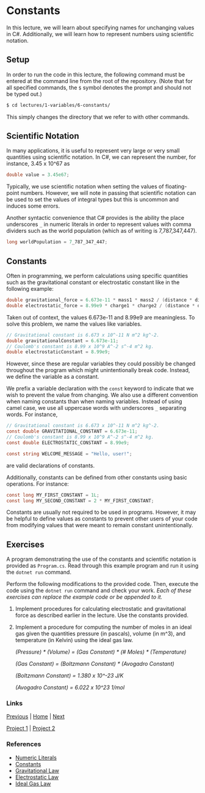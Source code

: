 # Constants

In this lecture, we will learn about specifying names for unchanging values in C#. Additionally, we will learn how to represent numbers using scientific notation.

## Setup

In order to run the code in this lecture, the following command must be entered at the command line from the root of the repository. (Note that for all specified commands, the `$` symbol denotes the prompt and should not be typed out.)

```bash
$ cd lectures/1-variables/6-constants/
```

This simply changes the directory that we refer to with other commands.

## Scientific Notation

In many applications, it is useful to represent very large or very small quantities using scientific notation. In C#, we can represent the number, for instance, 3.45 x 10^67 as
```csharp
double value = 3.45e67;
```
Typically, we use scientific notation when setting the values of floating-point numbers. However, we will note in passing that scientific notation can be used to set the values of integral types but this is uncommon and induces some errors.

Another syntactic convenience that C# provides is the ability the place underscores `_` in numeric literals in order to represent values with comma dividers such as the world population (which as of writing is 7,787,347,447).

```csharp
long worldPopulation = 7_787_347_447;
```

## Constants

Often in programming, we perform calculations using specific quantities such as the gravitational constant or electrostatic constant like in the following example:

```csharp
double gravitational_force = 6.673e-11 * mass1 * mass2 / (distance * distance);
double electrostatic_force = 8.99e9 * charge1 * charge2 / (distance * distance);
```

Taken out of context, the values 6.673e-11 and 8.99e9 are meaningless. To solve this problem, we name the values like variables.

```csharp
// Gravitational constant is 6.673 x 10^-11 N m^2 kg^-2.
double gravitationalConstant = 6.673e-11;
// Coulomb's constant is 8.99 x 10^9 A^-2 s^-4 m^2 kg.
double electrostaticConstant = 8.99e9;
```

However, since these are regular variables they could possibly be changed throughout the program which might unintentionally break code. Instead, we define the variable as a constant.

We prefix a variable declaration with the `const` keyword to indicate that we wish to prevent the value from changing. We also use a different convention when naming constants than when naming variables. Instead of using camel case, we use all uppercase words with underscores `_` separating words. For instance,

```csharp
// Gravitational constant is 6.673 x 10^-11 N m^2 kg^-2.
const double GRAVITATIONAL_CONSTANT = 6.673e-11;
// Coulomb's constant is 8.99 x 10^9 A^-2 s^-4 m^2 kg.
const double ELECTROSTATIC_CONSTANT = 8.99e9;

const string WELCOME_MESSAGE = "Hello, user!";
```

are valid declarations of constants.

Additionally, constants can be defined from other constants using basic operations. For instance:

```csharp
const long MY_FIRST_CONSTANT = 1L;
const long MY_SECOND_CONSTANT = 2 * MY_FIRST_CONSTANT;
```

Constants are usually not required to be used in programs. However, it may be helpful to define values as constants to prevent other users of your code from modifying values that were meant to remain constant unintentionally.

## Exercises

A program demonstrating the use of the constants and scientific notation is provided as `Program.cs`. Read through this example program and run it using the `dotnet run` command.

Perform the following modifications to the provided code. Then, execute the code using the `dotnet run` command and check your work. *Each of these exercises can replace the example code or be appended to it.*

1. Implement procedures for calculating electrostatic and gravitational force as described earlier in the lecture. Use the constants provided.
2. Implement a procedure for computing the number of moles in an ideal gas given the quantities pressure (in pascals), volume (in m^3), and temperature (in Kelvin) using the ideal gas law.

    *(Pressure) * (Volume) = (Gas Constant) * (# Moles) * (Temperature)*

    *(Gas Constant) = (Boltzmann Constant) * (Avogadro Constant)*

    *(Boltzmann Constant) = 1.380 x 10^-23 J/K*

    *(Avogadro Constant) = 6.022 x 10^23 1/mol*

### Links
[Previous](../5-operations/) |
[Home](../../../readme.md) |
[Next](../7-math/)

[Project 1](../../../projects/1-rock-paper-scissors/) |
[Project 2](../../../projects/2-octave-calculator/)

### References
- [Numeric Literals](https://docs.microsoft.com/en-us/dotnet/csharp/language-reference/builtin-types/floating-point-numeric-types)
- [Constants](https://docs.microsoft.com/en-us/dotnet/csharp/language-reference/keywords/const)
- [Gravitational Law](https://en.wikipedia.org/wiki/Newton%27s_law_of_universal_gravitation)
- [Electrostatic Law](https://en.wikipedia.org/wiki/Coulomb%27s_law)
- [Ideal Gas Law](https://en.wikipedia.org/wiki/Ideal_gas_law)
